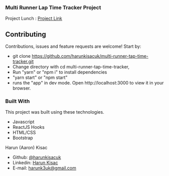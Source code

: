 ### Multi Runner Lap Time Tracker Project

Project Lunch : [Project Link](https://multi-runner-tap-time-tracker.vercel.app/)


## Contributing

Contributions, issues and feature requests are welcome! Start by:

- git clone https://github.com/harunkisacuk/multi-runner-tap-time-tracker.git
- Change directory with cd multi-runner-tap-time-tracker,
- Run "yarn" or "npm i" to install dependencies
- "yarn start" or "npm start"
- runs the "app" in dev mode. Open http://localhost:3000 to view it in your browser.
### Built With

This project was built using these technologies.

- Javascript
- ReactJS Hooks
- HTML/CSS
- Bootstrap

​Harun (Aaron) Kisac

- Github: [@harunkisacuk](https://github.com/harunkisacuk)
- Linkedin: [Harun Kisac](https://www.linkedin.com/in/harun-kisac/)
- E-mail: harunk3uk@gmail.com
